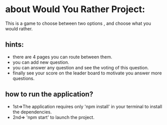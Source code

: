 # about Would You Rather Project:

This is a game to choose between two options , and choose what you would rather.

## hints:
* there are 4 pages you can route between them.
* you can add new question.
* you can answer any question and see the voting of this question.
* finally see your score on the leader board to motivate you answer more questions.

## how to run the application?
* 1st=>The application requires only 'npm install' in your terminal to install the dependencies.
* 2nd=> 'npm start' to launch the project.
